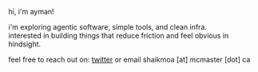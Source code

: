hi, i'm ayman!

i'm exploring agentic software, simple tools, and clean infra.  
interested in building things that reduce friction and feel obvious in hindsight.

feel free to reach out on: [twitter](https://x.com/aymanfsm) or email shaikmoa [at] mcmaster [dot] ca
